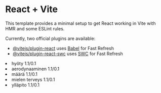 # React + Vite

This template provides a minimal setup to get React working in Vite with HMR and some ESLint rules.

Currently, two official plugins are available:

- [@vitejs/plugin-react](https://github.com/vitejs/vite-plugin-react/blob/main/packages/plugin-react/README.md) uses [Babel](https://babeljs.io/) for Fast Refresh
- [@vitejs/plugin-react-swc](https://github.com/vitejs/vite-plugin-react-swc) uses [SWC](https://swc.rs/) for Fast Refresh


<li className="taidot"><span>hyöty      </span>
            <span>1.1/0.1</span></li>
            <li className="taidot"><span>aerodynaaminen      </span>
            <span>1.1/0.1</span></li>
            <li className="taidot"> <span>määrä      </span>
            <span>1.1/0.1</span></li>
            <li className="taidot"><span>mielen terveys      </span>
            <span>1.1/0.1</span></li>
            <li className="taidot"><span>ylläpito      </span>
            <span>1.1/0.1</span></li>
